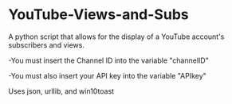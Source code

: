# YouTube-Views-and-Subs
A python script that allows for the display of a YouTube account's subscribers and views.

-You must insert the Channel ID into the variable "channelID"

-You must also insert your API key into the variable "APIkey"

Uses json, urllib, and win10toast
